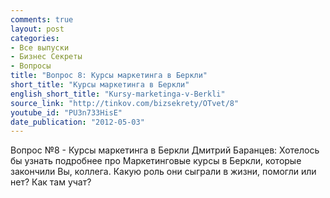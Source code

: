 ```yaml
---
comments: true
layout: post
categories:
- Все выпуски
- Бизнес Секреты
- Вопросы
title: "Вопрос 8: Курсы маркетинга в Беркли"
short_title: "Курсы маркетинга в Беркли"
english_short_title: "Kursy-marketinga-v-Berkli"
source_link: "http://tinkov.com/bizsekrety/OTvet/8"
youtube_id: "PU3n733HisE"
date_publication: "2012-05-03"
---
```

Вопрос №8 - Курсы маркетинга в Беркли
Дмитрий Баранцев:
Хотелось бы узнать подробнее про Маркетинговые курсы в Беркли, которые закончили Вы, коллега.
Какую роль они сыграли в жизни, помогли или нет?
Как там учат?

